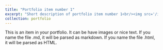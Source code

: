 ```yaml
---
title: "Portfolio item number 1"
excerpt: "Short description of portfolio item number 1<br/><img src='/images/Academic_CV.pdf'>"
collection: portfolio
---
```


This is an item in your portfolio. It can be have images or nice text. If you name the file .md, it will be parsed as markdown. If you name the file .html, it will be parsed as HTML. 
